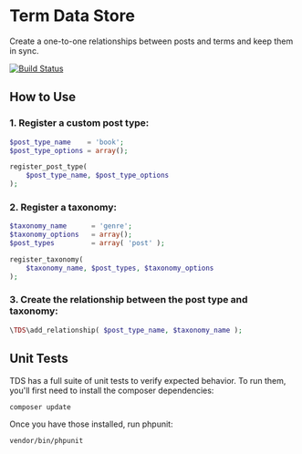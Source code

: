 # Term Data Store
Create a one-to-one relationships between posts and terms and keep them in sync.

[![Build Status](http://45.33.25.19:8080/buildStatus/icon?job=Term%20Data%20Store)](http://45.33.25.19:8080/job/Term%20Data%20Store/)

## How to Use

### 1. Register a custom post type:

```php
$post_type_name    = 'book';
$post_type_options = array();

register_post_type(
	$post_type_name, $post_type_options
);
```

### 2. Register a taxonomy:

```php
$taxonomy_name      = 'genre';
$taxonomy_options   = array();
$post_types         = array( 'post' );

register_taxonomy(
	$taxonomy_name, $post_types, $taxonomy_options
);
```

### 3. Create the relationship between the post type and taxonomy:

```php
\TDS\add_relationship( $post_type_name, $taxonomy_name );
```

## Unit Tests

TDS has a full suite of unit tests to verify expected behavior. To run them, you'll first need to install the composer dependencies:

```sh
composer update
```

Once you have those installed, run phpunit:

```sh
vendor/bin/phpunit
```
